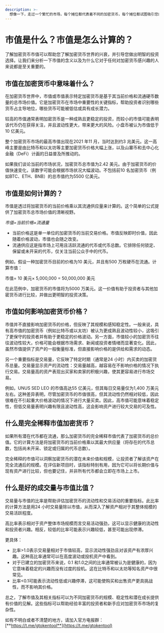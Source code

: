```yaml
---
description: >-
  想像一下，走过一个繁忙的市场，每个摊位都代表着不同的加密货币，每个摊位都试图吸引您的注意力。在那里，市值就像一个标志，告诉您每种加密货币的价值有多大。它不仅显示了硬币的价格，还显示了人们对它的信心有多大。
---
```


# 市值是什么？市值是怎么计算的？

了解加密货币市值可以帮助您了解加密货币世界的兴衰，并引导您做出明智的投资选择。让我们来分析一下市值的含义以及为什么它对于任何对加密货币感兴趣的人来说都是至关重要的。

## 市值在加密货币中意味着什么？

在加密货币世界中，市值或市值表示特定加密货币是基于其当前价格和流通硬币数量的总市场价值。它是加密货币在市场中重要性的关键指标，帮助投资者识别哪些货币占主导地位，哪些货币可能被低估或具有成长潜力。

较高的市值通常表明加密货币是一种成熟且更稳定的投资，而较小的市值可能表明该代币仍在获得关注，并且波动性更大，带来更大的风险。小盘币被认为市值低于10 亿美元。

整个加密货币市场的最高市值出现在2021 年11 月，当时达到约3 兆美元。这一高峰主要是由比特币和以太坊等主要加密货币价格大幅上涨，以及山寨币和去中心化金融（DeFi）计画的日益普及所推动的。

如果我们谈论当前的市场状况，加密货币总市值为2.42 美元。由于加密货币的价值快速变化，该数字可能会根据市场状况大幅波动。不包括前10 名加密货币（例如BTC、ETH、BNB）的总市值约为5500 亿美元。

## 市值是如何计算的？

市值是透过将加密货币的当前价格乘以其流通供应量来计算的。这个简单的公式提供了加密货币总市场价值的清晰视野。

_市值=当前价格×流通量_

* 当前价格这是单一单位的加密货币的当前交易价格。市值反映即时价值，因此随着价格波动，市值也会随之改变。
* 流通供应这是指市场上可用且活跃流通的代币或代币总数。它排除任何锁定、保留或未开采的代币，仅关注当前公众手中的代币。

例如，假设一种加密货币目前的价格为10 美元，并且有500 万枚硬币在流通。计算市值：

市值= 10 美元× 5,000,000 = 50,000,000 美元

在此范例中，加密货币的市值将为5000 万美元。这一价值有助于投资者与其他加密货币进行比较，并做出更明智的投资决策。

## 市值如何影响加密货币价格？

市值并不直接影响加密货币的价格，但反映了其规模和感知稳定性。一般来说，具有高市值的加密货币（例如比特币或以太坊）被认为更成熟且波动性较小，这吸引了更保守的投资者并有助于更稳定的价格波动。另一方面，市值较小的加密货币往往波动性较大，价格可能会根据市场需求、新闻或投资者情绪而显著变化。因此，虽然市值提供了资产的一般衡量标准，但直接影响价格的是供给和需求的动态。

另一个重要指标是交易量，它反映了特定时期（通常是24 小时）内买卖的加密货币总量。交易量显示资产的流动性：交易量越高，越容易在不影响价格的情况下执行交易。交易量高的资产表现出买家和卖家的积极兴趣，使其更容易进行市场交易。

例如，UNUS SED LEO 的市值高达55 亿美元，但其每日交易量仅为1,400 万美元左右。这种差异表明，尽管加密货币的市值很高，但其流动性仍然相对较低，因此很难在不引起重大价格波动的情况下进行大量买卖。因此，高市值可能意味着稳定性，但低交易量表明兴趣有限且波动性高，这会影响资产进行较大交易的可及性。

## 什么是完全稀释市值加密货币？

如果所有潜在代币都在流通，那么加密货币的完全稀释市值代表了加密货币的总价值。它的计算方法是将加密货币的当前价格乘以其最大供应量（将存在的代币总数，包括尚未开采、锁定或归属的代币总数）。

完全稀释的市值可以洞察加密货币的潜在未来价值和规模，让投资者了解该资产在完全流通后的规模。在评估新项目时，该指标特别有用，因为它可以将长期价值与现有资产进行比较，但也要记住，并非所有代币都会立即在市场上上市。

## 什么是好的成交量与市值比值？

交易量与市值的比率是帮助评估加密货币的流动性和交易活动的重要指标。此比率的计算方法是用24 小时交易量除以市值，从而深入了解资产相对于其整体规模的交易活跃程度。

高比率表示相对于资产整体市场规模而言交易活动强劲，这可以显示健康的流动性和投资者兴趣。相反，较低的比率可能表示兴趣较低，甚至可能出现停滞。

更具体：

* 比率>1.0表示交易量相对于市值较高，显示流动性强劲且对该资产有浓厚兴趣。这种高比率通常可以在高度波动或投机资产中看到。
* 对于已建立的加密货币来说，0.1 和1.0之间的比率通常被认为是健康的，因为它意味着稳定的兴趣而没有过度的投机。这在比特币和以太坊等知名资产中很常见。
* 比率<0.1可能表示流动性低或兴趣停滞，这可能使购买和出售资产更具挑战性，而不影响其价格。

总之，了解市值及其相关指标可以为不同加密货币的规模、稳定性和潜在成长提供有价值的见解。这些指标可以帮助经验丰富的投资者和新手应对加密货币市场的复杂性。

如有不明白或者不清楚的地方，请加入官方电报群：[**https://t.me/gtokentool**](https://t.me/gtokentool)
